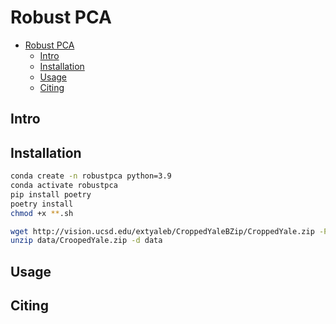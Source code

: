 # Robust PCA

- [Robust PCA](#robust-pca)
  - [Intro](#intro)
  - [Installation](#installation)
  - [Usage](#usage)
  - [Citing](#citing)

## Intro
## Installation

```bash
conda create -n robustpca python=3.9
conda activate robustpca
pip install poetry
poetry install
chmod +x **.sh
```

```bash
wget http://vision.ucsd.edu/extyaleb/CroppedYaleBZip/CroppedYale.zip -P data
unzip data/CroopedYale.zip -d data
```

## Usage

## Citing

